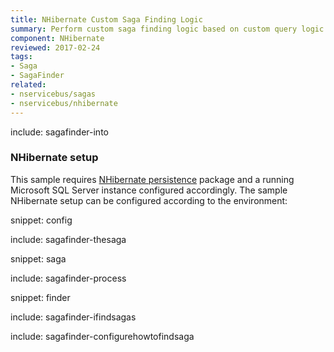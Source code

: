 ```yaml
---
title: NHibernate Custom Saga Finding Logic
summary: Perform custom saga finding logic based on custom query logic when the Saga storage is a relational database using NHibernate as the O/RM.
component: NHibernate
reviewed: 2017-02-24
tags:
- Saga
- SagaFinder
related:
- nservicebus/sagas
- nservicebus/nhibernate
---
```


include: sagafinder-into


### NHibernate setup

This sample requires [NHibernate persistence](https://www.nuget.org/packages/NServiceBus.NHibernate/) package and a running Microsoft SQL Server instance configured accordingly. The sample NHibernate setup can be configured according to the environment:

snippet: config


include: sagafinder-thesaga

snippet: saga

include: sagafinder-process

snippet: finder

include: sagafinder-ifindsagas

include: sagafinder-configurehowtofindsaga